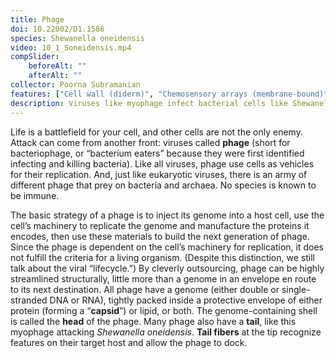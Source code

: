 ```yaml
---
title: Phage
doi: 10.22002/D1.1586
species: Shewanella oneidensis
video: 10_1_Soneidensis.mp4
compSlider:
    beforeAlt: ""
    afterAlt: ""
collector: Poorna Subramanian
features: ["Cell wall (diderm)", "Chemosensory arrays (membrane-bound)", "Flagella (external, unsheathed)", "Membrane (inner)", "Membrane (outer)", "Phage capsids", "Phage tail fibers", "Phage tails", "Pili (Type IV)", "Ribosomes", "Vesicles (cytoplasmic)"]
description: Viruses like myophage infect bacterial cells like Shewanella oneidensis. They recognize and dock onto cells using their tail fibers
---
```


Life is a battlefield for your cell, and other cells are not the only enemy. Attack can come from another front: viruses called **phage** (short for bacteriophage, or “bacterium eaters” because they were first identified infecting and killing bacteria). Like all viruses, phage use cells as vehicles for their replication. And, just like eukaryotic viruses, there is an army of different phage that prey on bacteria and archaea. No species is known to be immune.

The basic strategy of a phage is to inject its genome into a host cell, use the cell’s machinery to replicate the genome and manufacture the proteins it encodes, then use these materials to build the next generation of phage. Since the phage is dependent on the cell’s machinery for replication, it does not fulfill the criteria for a living organism. (Despite this distinction, we still talk about the viral “lifecycle.”) By cleverly outsourcing, phage can be highly streamlined structurally, little more than a genome in an envelope en route to its next destination. All phage have a genome (either double or single-stranded DNA or RNA), tightly packed inside a protective envelope of either protein (forming a “**capsid**”) or lipid, or both. The genome-containing shell is called the **head** of the phage. Many phage also have a **tail**, like this myophage attacking *Shewanella oneidensis*. **Tail fibers** at the tip recognize features on their target host and allow the phage to dock.

